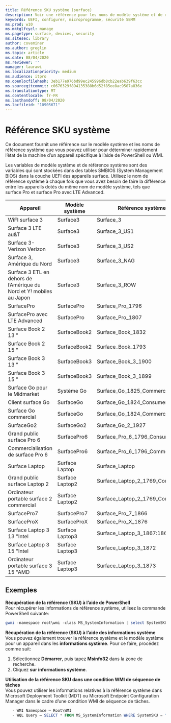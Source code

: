 ```yaml
---
title: Référence SKU système (surface)
description: Voir une référence pour les noms de modèle système et de référence système.
keywords: UEFI, configurer, microprogramme, sécurité SEMM
ms.prod: w10
ms.mktglfcycl: manage
ms.pagetype: surface, devices, security
ms.sitesec: library
author: coveminer
ms.author: greglin
ms.topic: article
ms.date: 08/04/2020
ms.reviewer: ''
manager: laurawi
ms.localizationpriority: medium
ms.audience: itpro
ms.openlocfilehash: 3eb177e976bd99ec245996db8cb22eab639f63cc
ms.sourcegitcommit: c0676329f894135388b6d52f85ee8ac9507a836e
ms.translationtype: MT
ms.contentlocale: fr-FR
ms.lasthandoff: 08/04/2020
ms.locfileid: "10905671"
---
```

# Référence SKU système

Ce document fournit une référence sur le modèle système et les noms de référence système que vous pouvez utiliser pour déterminer rapidement l’état de la machine d’un appareil spécifique à l’aide de PowerShell ou WMI.

Les variables de modèle système et de référence système sont des variables qui sont stockées dans des tables SMBIOS (System Management BIOS) dans la couche UEFI des appareils surface. Utilisez le nom de référence système à chaque fois que vous avez besoin de faire la différence entre les appareils dotés du même nom de modèle système, tels que surface Pro et surface Pro avec LTE Advanced.

| Appareil   | Modèle système | Référence système       |
| ---------- | ----------- | -------------- |
| WiFI surface 3                                               | Surface3        | Surface_3                        |
| Surface 3 LTE au&T                                           | Surface3        | Surface_3_US1                    |
| Surface 3-Verizon Verizon                                        | Surface3        | Surface_3_US2                    |
| Surface 3, Amérique du Nord                                  | Surface3        | Surface_3_NAG                    |
| Surface 3 ETL en dehors de l’Amérique du Nord et Y! mobiles au Japon | Surface3        | Surface_3_ROW                    |
| SurfacePro                                                  | SurfacePro      | Surface_Pro_1796                 |
| SurfacePro avec LTE Advanced                                | SurfacePro      | Surface_Pro_1807                 |
| Surface Book 2 13 "                                        | SurfaceBook2   | Surface_Book_1832                |
| Surface Book 2 15 "                                        | SurfaceBook2   | Surface_Book_1793                |
| Surface Book 3 13 "                                        | SurfaceBook3   | Surface_Book_3_1900                |
| Surface Book 3 15 "                                        | SurfaceBook3   | Surface_Book_3_1899
| Surface Go pour le Midmarket | Système Go | Surface_Go_1825_Commercial |
| Client surface Go                                          | SurfaceGo       | Surface_Go_1824_Consumer         |
| Surface Go commercial                                        | SurfaceGo       | Surface_Go_1824_Commercial       |
| SurfaceGo2                                                 | SurfaceGo2     | Surface_Go_2_1927                |
| Grand public surface Pro 6                                       | SurfacePro6    | Surface_Pro_6_1796_Consumer      |
| Commercialisation de surface Pro 6                                     | SurfacePro6    | Surface_Pro_6_1796_Commercial    |
| Surface Laptop                                               | Surface Laptop   | Surface_Laptop                   |
| Grand public surface Laptop 2                                    | Surface Laptop2 | Surface_Laptop_2_1769_Consumer   |
| Ordinateur portable surface 2 commercial                                  | Surface Laptop2 | Surface_Laptop_2_1769_Commercial |
| SurfacePro7                 | SurfacePro7    | Surface_Pro_7_1866         |
| SurfaceProX                 | SurfaceProX    | Surface_Pro_X_1876         |
| Surface Laptop 3 13 "Intel | Surface Laptop3 | Surface_Laptop_3_1867:1868 |
| Surface Laptop 3 15 "Intel | Surface Laptop3 | Surface_Laptop_3_1872      |
| Ordinateur portable surface 3 15 "AMD   | Surface Laptop3 | Surface_Laptop_3_1873      | 

## Exemples 

**Récupération de la référence (SKU) à l’aide de PowerShell**  
Pour récupérer les informations de référence système, utilisez la commande PowerShell suivante:

 ``` powershell  
gwmi -namespace root\wmi -class MS_SystemInformation | select SystemSKU 
```

**Récupération de la référence (SKU) à l’aide des informations système**  
Vous pouvez également trouver la référence système et le modèle système pour un appareil dans les **informations système**. Pour ce faire, procédez comme suit:

1. Sélectionnez **Démarrer**, puis tapez **Msinfo32** dans la zone de recherche.  
1. Cliquez **sur informations système**.

**Utilisation de la référence SKU dans une condition WMI de séquence de tâches**  
Vous pouvez utiliser les informations relatives à la référence système dans Microsoft Deployment Toolkit (MDT) ou Microsoft Endpoint Configuration Manager dans le cadre d’une condition WMI de séquence de tâches.

 ``` powershell  
    - WMI Namespace – Root\WMI
    - WQL Query – SELECT * FROM MS_SystemInformation WHERE SystemSKU = "Surface_Pro_1796"
 ``` 
